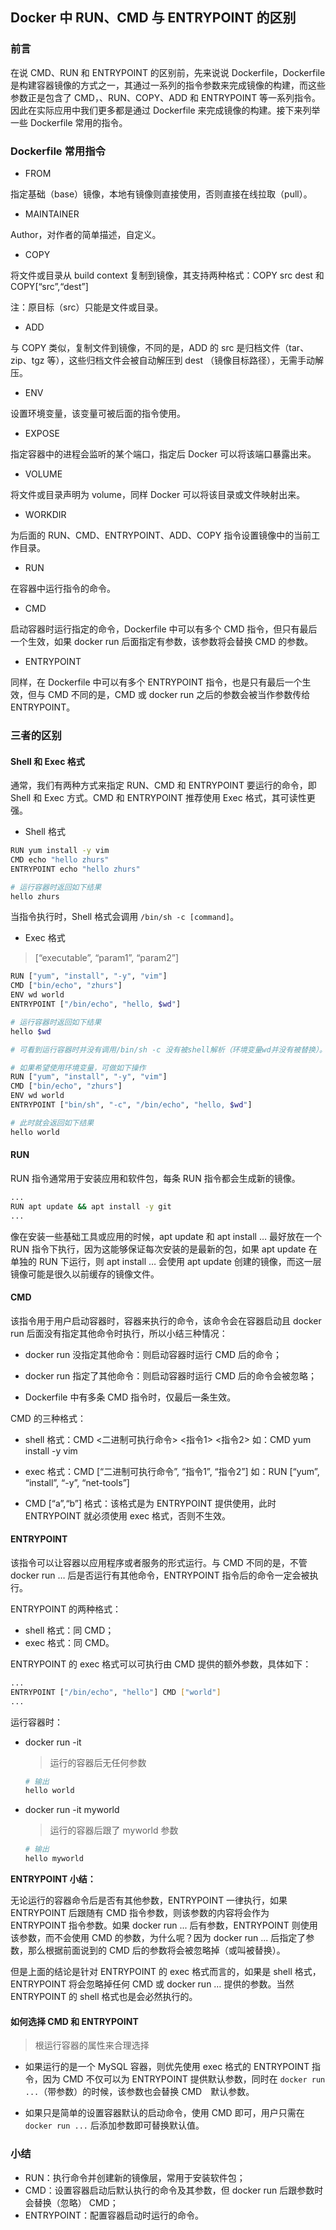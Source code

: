 ## Docker 中 RUN、CMD 与 ENTRYPOINT 的区别

### 前言
在说 CMD、RUN 和 ENTRYPOINT 的区别前，先来说说 Dockerfile，Dockerfile 是构建容器镜像的方式之一，其通过一系列的指令参数来完成镜像的构建，而这些参数正是包含了 CMD，、RUN、COPY、ADD 和 ENTRYPOINT 等一系列指令。因此在实际应用中我们更多都是通过 Dockerfile 来完成镜像的构建。接下来列举一些 Dockerfile 常用的指令。

### Dockerfile 常用指令

- FROM

指定基础（base）镜像，本地有镜像则直接使用，否则直接在线拉取（pull）。

- MAINTAINER

Author，对作者的简单描述，自定义。

- COPY

将文件或目录从 build context 复制到镜像，其支持两种格式：COPY src dest 和 COPY[“src”,“dest”]

注：原目标（src）只能是文件或目录。

- ADD

与 COPY 类似，复制文件到镜像，不同的是，ADD 的 src 是归档文件（tar、zip、tgz 等），这些归档文件会被自动解压到 dest （镜像目标路径），无需手动解压。

- ENV

设置环境变量，该变量可被后面的指令使用。

- EXPOSE

指定容器中的进程会监听的某个端口，指定后 Docker 可以将该端口暴露出来。

- VOLUME

将文件或目录声明为 volume，同样 Docker 可以将该目录或文件映射出来。

- WORKDIR

为后面的 RUN、CMD、ENTRYPOINT、ADD、COPY 指令设置镜像中的当前工作目录。

- RUN

在容器中运行指令的命令。

- CMD

启动容器时运行指定的命令，Dockerfile 中可以有多个 CMD 指令，但只有最后一个生效，如果 docker run 后面指定有参数，该参数将会替换 CMD 的参数。

- ENTRYPOINT

同样，在 Dockerfile 中可以有多个 ENTRYPOINT 指令，也是只有最后一个生效，但与 CMD 不同的是，CMD 或 docker run 之后的参数会被当作参数传给 ENTRYPOINT。

###  三者的区别

#### Shell 和 Exec 格式
通常，我们有两种方式来指定 RUN、CMD 和 ENTRYPOINT 要运行的命令，即 Shell 和 Exec 方式。CMD 和 ENTRYPOINT 推荐使用 Exec 格式，其可读性更强。

- Shell 格式

```bash
RUN yum install -y vim
CMD echo "hello zhurs"
ENTRYPOINT echo "hello zhurs"

# 运行容器时返回如下结果
hello zhurs
```

当指令执行时，Shell 格式会调用 `/bin/sh -c [command]`。

- Exec 格式

> [“executable”, “param1”, “param2”]

```bash
RUN ["yum", "install", "-y", "vim"]
CMD ["bin/echo", "zhurs"]
ENV wd world
ENTRYPOINT ["/bin/echo", "hello, $wd"]

# 运行容器时返回如下结果
hello $wd

# 可看到运行容器时并没有调用/bin/sh -c 没有被shell解析（环境变量wd并没有被替换）。

# 如果希望使用环境变量，可做如下操作
RUN ["yum", "install", "-y", "vim"]
CMD ["bin/echo", "zhurs"]
ENV wd world
ENTRYPOINT ["bin/sh", "-c", "/bin/echo", "hello, $wd"]

# 此时就会返回如下结果
hello world

```

#### RUN
RUN 指令通常用于安装应用和软件包，每条 RUN 指令都会生成新的镜像。

```bash
...
RUN apt update && apt install -y git
...

```

像在安装一些基础工具或应用的时候，apt update 和 apt install … 最好放在一个 RUN 指令下执行，因为这能够保证每次安装的是最新的包，如果 apt update 在单独的 RUN 下运行，则 apt install … 会使用 apt update 创建的镜像，而这一层镜像可能是很久以前缓存的镜像文件。

#### CMD

该指令用于用户启动容器时，容器来执行的命令，该命令会在容器启动且 docker run 后面没有指定其他命令时执行，所以小结三种情况：

- docker run 没指定其他命令：则启动容器时运行 CMD 后的命令；

- docker run 指定了其他命令：则启动容器时运行 CMD 后的命令会被忽略；

- Dockerfile 中有多条 CMD 指令时，仅最后一条生效。

CMD 的三种格式：

- shell 格式：CMD <二进制可执行命令> <指令1> <指令2> 如：CMD yum install -y vim

- exec 格式：CMD [“二进制可执行命令”, “指令1”, “指令2”] 如：RUN [“yum”, “install”, “-y”, “net-tools”]

- CMD [“a”,“b”] 格式：该格式是为 ENTRYPOINT 提供使用，此时 ENTRYPOINT 就必须使用 exec 格式，否则不生效。

#### ENTRYPOINT

  该指令可以让容器以应用程序或者服务的形式运行。与 CMD 不同的是，不管 docker run … 后是否运行有其他命令，ENTRYPOINT 指令后的命令一定会被执行。

ENTRYPOINT 的两种格式：

- shell 格式：同 CMD；
- exec 格式：同 CMD。

ENTRYPOINT 的 exec 格式可以可执行由 CMD 提供的额外参数，具体如下：

```bash
...
ENTRYPOINT ["/bin/echo", "hello"] CMD ["world"]
...
```


运行容器时：

- docker run -it

  > 运行的容器后无任何参数

  ```bash
  # 输出
  hello world
  ```

- docker run -it myworld

  > 运行的容器后跟了 myworld 参数

  ```bash
  # 输出
  hello myworld
  ```

  

**ENTRYPOINT 小结：**

无论运行的容器命令后是否有其他参数，ENTRYPOINT 一律执行，如果 ENTRYPOINT 后跟随有 CMD 指令参数，则该参数的内容将会作为 ENTRYPOINT 指令参数。如果 docker run ... 后有参数，ENTRYPOINT 则使用该参数，而不会使用 CMD 的参数，为什么呢？因为 docker run ... 后指定了参数，那么根据前面说到的 CMD 后的参数将会被忽略掉（或叫被替换）。

但是上面的结论是针对 ENTRYPOINT 的 exec 格式而言的，如果是 shell 格式，ENTRYPOINT 将会忽略掉任何 CMD 或 docker run … 提供的参数。当然 ENTRYPOINT 的 shell 格式也是会必然执行的。

#### 如何选择 CMD 和 ENTRYPOINT

> 根运行容器的属性来合理选择

- 如果运行的是一个 MySQL 容器，则优先使用 exec 格式的 ENTRYPOINT 指令，因为 CMD 不仅可以为 ENTRYPOINT 提供默认参数，同时在 `docker run ...`（带参数）的时候，该参数也会替换 CMD　默认参数。

- 如果只是简单的设置容器默认的启动命令，使用 CMD 即可，用户只需在 `docker run ...` 后添加参数即可替换默认值。
  

### 小结

- RUN：执行命令并创建新的镜像层，常用于安装软件包；
- CMD：设置容器启动后默认执行的命令及其参数，但 docker run 后跟参数时会替换（忽略） CMD；
- ENTRYPOINT：配置容器启动时运行的命令。